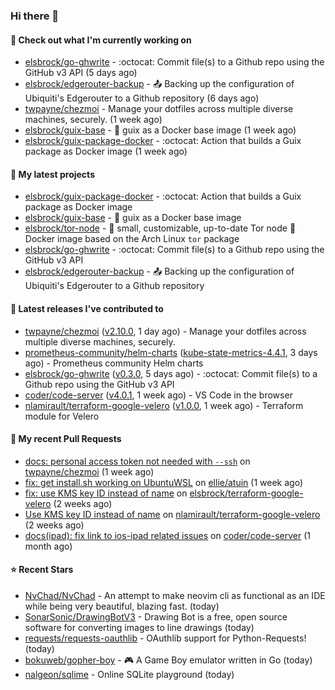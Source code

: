 ### Hi there 👋

#### 👷 Check out what I'm currently working on

- [elsbrock/go-ghwrite](https://github.com/elsbrock/go-ghwrite) - :octocat: Commit file(s) to a Github repo using the GitHub v3 API (5 days ago)
- [elsbrock/edgerouter-backup](https://github.com/elsbrock/edgerouter-backup) - :outbox_tray: Backing up the configuration of Ubiquiti&#39;s Edgerouter to a Github repository (6 days ago)
- [twpayne/chezmoi](https://github.com/twpayne/chezmoi) - Manage your dotfiles across multiple diverse machines, securely. (1 week ago)
- [elsbrock/guix-base](https://github.com/elsbrock/guix-base) - :whale: guix as a Docker base image (1 week ago)
- [elsbrock/guix-package-docker](https://github.com/elsbrock/guix-package-docker) - :octocat: Action that builds a Guix package as Docker image (1 week ago)

#### 🌱 My latest projects

- [elsbrock/guix-package-docker](https://github.com/elsbrock/guix-package-docker) - :octocat: Action that builds a Guix package as Docker image
- [elsbrock/guix-base](https://github.com/elsbrock/guix-base) - :whale: guix as a Docker base image
- [elsbrock/tor-node](https://github.com/elsbrock/tor-node) - :rocket: small, customizable, up-to-date Tor node :whale: Docker image based on the Arch Linux `tor` package
- [elsbrock/go-ghwrite](https://github.com/elsbrock/go-ghwrite) - :octocat: Commit file(s) to a Github repo using the GitHub v3 API
- [elsbrock/edgerouter-backup](https://github.com/elsbrock/edgerouter-backup) - :outbox_tray: Backing up the configuration of Ubiquiti&#39;s Edgerouter to a Github repository

#### 🔭 Latest releases I've contributed to

- [twpayne/chezmoi](https://github.com/twpayne/chezmoi) ([v2.10.0](https://github.com/twpayne/chezmoi/releases/tag/v2.10.0), 1 day ago) - Manage your dotfiles across multiple diverse machines, securely.
- [prometheus-community/helm-charts](https://github.com/prometheus-community/helm-charts) ([kube-state-metrics-4.4.1](https://github.com/prometheus-community/helm-charts/releases/tag/kube-state-metrics-4.4.1), 3 days ago) - Prometheus community Helm charts
- [elsbrock/go-ghwrite](https://github.com/elsbrock/go-ghwrite) ([v0.3.0](https://github.com/elsbrock/go-ghwrite/releases/tag/v0.3.0), 5 days ago) - :octocat: Commit file(s) to a Github repo using the GitHub v3 API
- [coder/code-server](https://github.com/coder/code-server) ([v4.0.1](https://github.com/coder/code-server/releases/tag/v4.0.1), 1 week ago) - VS Code in the browser
- [nlamirault/terraform-google-velero](https://github.com/nlamirault/terraform-google-velero) ([v1.0.0](https://github.com/nlamirault/terraform-google-velero/releases/tag/v1.0.0), 1 week ago) - Terraform module for Velero

#### 🔨 My recent Pull Requests

- [docs: personal access token not needed with `--ssh`](https://github.com/twpayne/chezmoi/pull/1818) on [twpayne/chezmoi](https://github.com/twpayne/chezmoi) (1 week ago)
- [fix: get install.sh working on UbuntuWSL](https://github.com/ellie/atuin/pull/260) on [ellie/atuin](https://github.com/ellie/atuin) (1 week ago)
- [fix: use KMS key ID instead of name](https://github.com/elsbrock/terraform-google-velero/pull/1) on [elsbrock/terraform-google-velero](https://github.com/elsbrock/terraform-google-velero) (2 weeks ago)
- [Use KMS key ID instead of name](https://github.com/nlamirault/terraform-google-velero/pull/27) on [nlamirault/terraform-google-velero](https://github.com/nlamirault/terraform-google-velero) (2 weeks ago)
- [docs(ipad): fix link to ios-ipad related issues](https://github.com/coder/code-server/pull/4651) on [coder/code-server](https://github.com/coder/code-server) (1 month ago)

#### ⭐ Recent Stars

- [NvChad/NvChad](https://github.com/NvChad/NvChad) - An attempt to make neovim cli as functional as an IDE while being very beautiful, blazing fast. (today)
- [SonarSonic/DrawingBotV3](https://github.com/SonarSonic/DrawingBotV3) - Drawing Bot is a free, open source software for converting images to line drawings (today)
- [requests/requests-oauthlib](https://github.com/requests/requests-oauthlib) - OAuthlib support for Python-Requests! (today)
- [bokuweb/gopher-boy](https://github.com/bokuweb/gopher-boy) - :video_game: A Game Boy emulator written in Go (today)
- [nalgeon/sqlime](https://github.com/nalgeon/sqlime) - Online SQLite playground (today)
